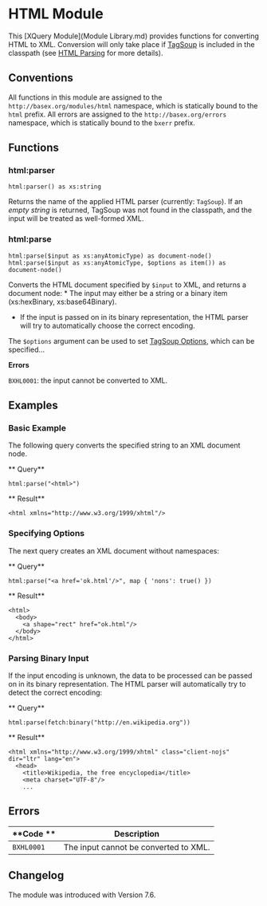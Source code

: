 
# HTML Module
 


 
This [XQuery Module](Module Library.md) provides functions for converting HTML to XML. Conversion will only take place if [TagSoup](http://home.ccil.org/~cowan/XML/tagsoup/) is included in the classpath (see [HTML Parsing](Parsers.md#HTML_Parser) for more details). 

 
## Conventions

All functions in this module are assigned to the `http://basex.org/modules/html` namespace, which is statically bound to the `html` prefix. All errors are assigned to the `http://basex.org/errors` namespace, which is statically bound to the `bxerr` prefix. 

 
## Functions

### html:parser

`html:parser() as xs:string`

Returns the name of the applied HTML parser (currently: `TagSoup`). If an _empty string_ is returned, TagSoup was not found in the classpath, and the input will be treated as well-formed XML. 


### html:parse

`html:parse($input as xs:anyAtomicType) as document-node()`
`html:parse($input as xs:anyAtomicType, $options as item()) as document-node()`

Converts the HTML document specified by `$input` to XML, and returns a document node:  * The input may either be a string or a binary item (xs:hexBinary, xs:base64Binary). 
 * If the input is passed on in its binary representation, the HTML parser will try to automatically choose the correct encoding. 

 The `$options` argument can be used to set [TagSoup Options](Parsers.md#TagSoup_Options), which can be specified… 

**Errors**

`BXHL0001`: the input cannot be converted to XML. 
 
## Examples

### Basic Example

The following query converts the specified string to an XML document node. 

** Query**


    html:parse("<html>")

** Result**


    <html xmlns="http://www.w3.org/1999/xhtml"/>


### Specifying Options

The next query creates an XML document without namespaces: 

** Query**


    html:parse("<a href='ok.html'/>", map { 'nons': true() })

** Result**


    <html>
      <body>
        <a shape="rect" href="ok.html"/>
      </body>
    </html>


### Parsing Binary Input

If the input encoding is unknown, the data to be processed can be passed on in its binary representation. The HTML parser will automatically try to detect the correct encoding: 

** Query**


    html:parse(fetch:binary("http://en.wikipedia.org"))

** Result**


    <html xmlns="http://www.w3.org/1999/xhtml" class="client-nojs" dir="ltr" lang="en">
      <head>
        <title>Wikipedia, the free encyclopedia</title>
        <meta charset="UTF-8"/>
        ...

 
## Errors

**Code ** | Description 
--------- | ------------
`BXHL0001` | The input cannot be converted to XML. 
 
## Changelog

The module was introduced with Version 7.6. 

